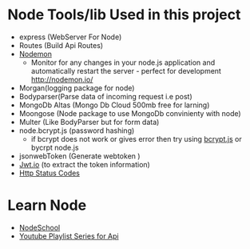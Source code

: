 # Node Tools/lib Used in this project

- express (WebServer For Node)
- Routes (Build Api Routes)
- [Nodemon](https://github.com/remy/nodemon)
  - Monitor for any changes in your node.js application and automatically restart the server - perfect for development http://nodemon.io/
- Morgan(logging package for node)
- Bodyparser(Parse data of incoming request i.e post)
- MongoDb Altas (Mongo Db Cloud 500mb free for larning)
- Moongose (Node package to use MongoDb convinienty with node)
- Multer (Like BodyParser but for form data)
- node.bcrypt.js (password hashing)
    - if bcrypt does not work or gives error then try using [bcrypt.js](https://www.npmjs.com/package/bcryptjs) or 
       bycrpt node.js
- jsonwebToken (Generate webtoken )  
- [Jwt.io](https://jwt.io/) (to extract the token information)   
- [Http Status Codes](https://restfulapi.net/http-status-codes/) 

# Learn Node 
- [NodeSchool](https://nodeschool.io/)
- [Youtube Playlist Series for Api](https://www.youtube.com/playlist?list=PL55RiY5tL51q4D-B63KBnygU6opNPFk_q)
